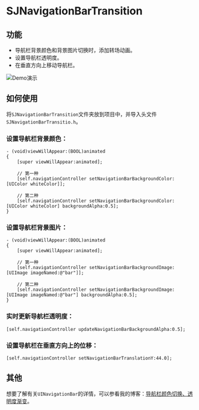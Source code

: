 

# SJNavigationBarTransition

## 功能

- 导航栏背景颜色和背景图片切换时，添加转场动画。
- 设置导航栏透明度。
- 在垂直方向上移动导航栏。

![Demo演示](https://github.com/zhangshijian/SJNavigationBarTransition/raw/master/GIF/Demo.gif)

## 如何使用

将`SJNavigationBarTransition`文件夹放到项目中，并导入头文件`SJNavigationBarTransitio.h`。

### 设置导航栏背景颜色：
```
- (void)viewWillAppear:(BOOL)animated
{
    [super viewWillAppear:animated];
    
    // 第一种
    [self.navigationController setNavigationBarBackgroundColor:[UIColor whiteColor]];
    
    // 第二种
    [self.navigationController setNavigationBarBackgroundColor:[UIColor whiteColor] backgroundAlpha:0.5];
}
```

### 设置导航栏背景图片：
```
- (void)viewWillAppear:(BOOL)animated
{
    [super viewWillAppear:animated];

    // 第一种
    [self.navigationController setNavigationBarBackgroundImage:[UIImage imageNamed:@"bar"]];
    
    // 第二种
    [self.navigationController setNavigationBarBackgroundImage:[UIImage imageNamed:@"bar"] backgroundAlpha:0.5];
}
```

### 实时更新导航栏透明度：
```
[self.navigationController updateNavigationBarBackgroundAlpha:0.5];
```

### 设置导航栏在垂直方向上的位移：
```
[self.navigationController setNavigationBarTranslationY:44.0];
```

## 其他

想要了解有关`UINavigationBar`的详情，可以参看我的博客：[导航栏颜色切换、透明度渐变](https://www.jianshu.com/p/c07de5cb4cd0)。
